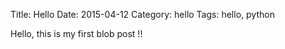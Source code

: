 Title: Hello
Date: 2015-04-12
Category: hello
Tags: hello, python

Hello, this is my first blob post !!
